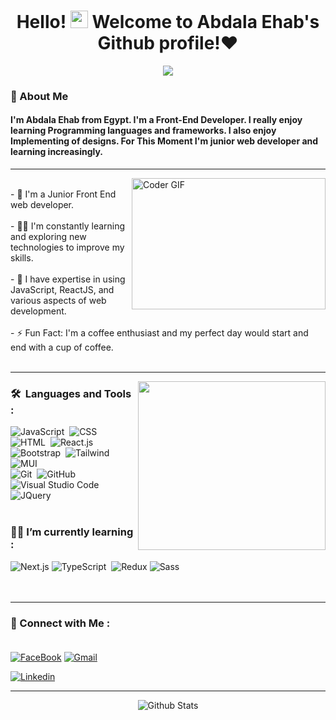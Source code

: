   <h1 align="center">
    Hello! <img  src="https://media.giphy.com/media/hvRJCLFzcasrR4ia7z/giphy.gif" width="28">
  Welcome to Abdala Ehab's Github profile!♥
  </h1>
  

  
  <p align="center">
  <a href="https://github.com/DenverCoder1/readme-typing-svg"><img src="https://readme-typing-svg.herokuapp.com/?lines=Front-End%20web%20developer;Always%20learning%20new%20things&font=Fira%20Code&center=true&width=440&height=45&color=f75c7e&vCenter=true&size=22"></a>


<span align="left">
  <h3>🚀 About Me</h3> 
<h4> I'm Abdala Ehab from Egypt. I'm a Front-End Developer. I really enjoy learning Programming languages and frameworks.  I also enjoy Implementing of designs. For This Moment I'm junior web developer and learning increasingly. </h4>
</span>
 <hr/>
<img align="right" src="https://media.giphy.com/media/SWoSkN6DxTszqIKEqv/giphy.gif" alt="Coder GIF" width="310" height="210" />
<br/>
- 🏢 I'm a Junior Front End web developer.
<br/>
<br/>
- 👨‍💻 I'm constantly learning and exploring new technologies to improve my skills.
<br/>
<br/>
- 💬 I have expertise in using JavaScript, ReactJS, and various aspects of web development.
<br/>
<br/>
- ⚡ Fun Fact: I'm a coffee enthusiast and my perfect day would start and end with  a cup of coffee.
<br/>
<br/>
 <hr/>



<img width="300" height="270" align="right" src="https://c.tenor.com/_DOBjnGspYAAAAAM/code-coding.gif">

### 🛠 &nbsp;Languages and Tools : <br/>


  ![JavaScript](https://img.shields.io/badge/-JavaScript-05122A?style=flat&logo=javascript)&nbsp;
  ![CSS](https://img.shields.io/badge/-CSS-05122A?style=flat&logo=CSS3&logoColor=1572B6)&nbsp;
  ![HTML](https://img.shields.io/badge/-HTML-05122A?style=flat&logo=HTML5)&nbsp;
  ![React.js](https://img.shields.io/badge/-React-05122A?style=flat&logo=react)
  ![Bootstrap](https://img.shields.io/badge/-Bootstrap-05122A?style=flat&logo=bootstrap&logoColor=563D7C)&nbsp;
  ![Tailwind](https://img.shields.io/badge/-Tailwind-05122A?style=flat&logo=Tailwindcss)&nbsp;
  ![MUI](https://img.shields.io/badge/-MUI-05122A?style=flat&logo=MUI)&nbsp;<br/>
  ![Git](https://img.shields.io/badge/-Git-05122A?style=flat&logo=git)&nbsp;
  ![GitHub](https://img.shields.io/badge/-GitHub-05122A?style=flat&logo=github)&nbsp;
  ![Visual Studio Code](https://img.shields.io/badge/-Visual%20Studio%20Code-05122A?style=flat&logo=visual-studio-code&logoColor=007ACC)&nbsp;
  ![JQuery](https://img.shields.io/badge/-JQuery-05122A?style=flat&logo=JQuery)&nbsp;
  <br/>
  <br/>
 ### 👨‍💻 I’m currently learning : <br/>
 
  ![Next.js](https://img.shields.io/badge/-Next.js-05122A?style=flat&logo=Next.js)
  ![TypeScript](https://img.shields.io/badge/-TypeScript-05122A?style=flat&logo=Typescript)&nbsp;
  ![Redux](https://img.shields.io/badge/-redux-7348b6?style=flat-square&logo=redux&logoColor=ffffff)
  ![Sass](https://img.shields.io/badge/-Sass-05122A?style=flat&logo=sass)&nbsp;
  <br/>
  <br/>
  <br/>
 <hr/>

### 💬 Connect with Me :<br/><br/>


[![FaceBook](https://img.shields.io/badge/Facebook-1877F2?style=for-the-badge&logo=facebook&logoColor=white&)](https://www.facebook.com/abdala.ehab.96)
[![Gmail](https://img.shields.io/badge/Gmail-D14836?style=for-the-badge&logo=gmail&logoColor=white&link=mailto:AmrSaaayed74@gmail.com)](mailto:abdalaehab3@gmail.com)

[![Linkedin](https://img.shields.io/badge/LinkedIn-0077B5?style=for-the-badge&logo=linkedin&logoColor=white)](https://www.linkedin.com/in/abdala-ehab-b229a6268)



 <hr/>




<p align="center">
        <img src="https://raw.githubusercontent.com/mayhemantt/mayhemantt/Update/svg/Bottom.svg" alt="Github Stats" />
</p>
